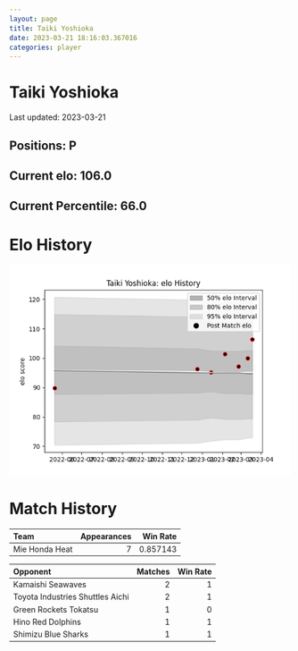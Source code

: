 ```yaml
---  
layout: page  
title: Taiki Yoshioka  
date: 2023-03-21 18:16:03.367016  
categories: player  
---
```

# Taiki Yoshioka


Last updated: 2023-03-21
## Positions: P

## Current elo: 106.0

## Current Percentile: 66.0

# Elo History


![elo history](history_TaikiYoshioka.png)
# Match History


| Team           |   Appearances |   Win Rate |
|:---------------|--------------:|-----------:|
| Mie Honda Heat |             7 |   0.857143 |

| Opponent                         |   Matches |   Win Rate |
|:---------------------------------|----------:|-----------:|
| Kamaishi Seawaves                |         2 |          1 |
| Toyota Industries Shuttles Aichi |         2 |          1 |
| Green Rockets Tokatsu            |         1 |          0 |
| Hino Red Dolphins                |         1 |          1 |
| Shimizu Blue Sharks              |         1 |          1 |
